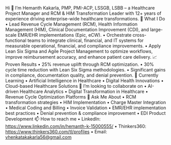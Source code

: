 Hi 👋
I’m Hemanth Kakarla, PMP, PMI-ACP, LSSGB, LSBB – a Healthcare Project Manager and RCM & HIM Transformation Leader with 12+ years of experience driving enterprise-wide healthcare transformations.
💼 What I Do
•	Lead Revenue Cycle Management (RCM), Health Information Management (HIM), Clinical Documentation Improvement (CDI), and large-scale EMR/EHR implementations (Epic, eCW).
•	Orchestrate cross-functional teams to integrate clinical, financial, and IT systems for measurable operational, financial, and compliance improvements.
•	Apply Lean Six Sigma and Agile Project Management to optimize workflows, improve reimbursement accuracy, and enhance patient care delivery.
📈 Proven Results
•	25% revenue uplift through RCM optimization.
•	30% cycle time reduction with Lean Six Sigma methodologies.
•	Significant gains in compliance, documentation quality, and denial prevention.
🌱 Currently Learning
•	Artificial Intelligence in Healthcare
•	Digital Health Innovations
•	Cloud-based Healthcare Solutions
👯 I’m looking to collaborate on
•	AI-driven Healthcare Analytics
•	Digital Transformation in Healthcare
•	Revenue Cycle Optimization Platforms
💬 Ask Me About
•	RCM transformation strategies
•	HIM Implementation
•	Charge Master Integration
•	Medical Coding and Billing
•	Invoice Validation
•	EMR/EHR implementation best practices
•	Denial prevention & compliance improvement
•	EDI Product Development
📫 How to reach me
•	LinkedIn: https://www.linkedin.com/in/hemanth-k-15000555/
•	Thinkers360: https://www.thinkers360.com/tl/profiles
•	Email: vhenkatakakarla56@gmail.com
